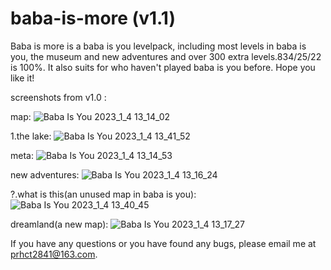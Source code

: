 # baba-is-more (v1.1)
Baba is more is a baba is you levelpack, including most levels in baba is you, the museum and new adventures and over 300 extra levels.834/25/22 is 100%. It also suits for who haven't played baba is you before. Hope you like it!


screenshots from v1.0 :

map:
![Baba Is You 2023_1_4 13_14_02](https://user-images.githubusercontent.com/121780838/210492131-1a1137c0-765c-4ddb-aff4-dd4820ec2211.png)

1.the lake:
![Baba Is You 2023_1_4 13_41_52](https://user-images.githubusercontent.com/121780838/210492157-476e99c2-8b2e-4b18-8143-500a9ac16b36.png)

meta:
![Baba Is You 2023_1_4 13_14_53](https://user-images.githubusercontent.com/121780838/210492182-62c8b93d-edb1-4c2c-8849-5f7f446c62fb.png)

new adventures:
![Baba Is You 2023_1_4 13_16_24](https://user-images.githubusercontent.com/121780838/210492195-ac253c27-5265-4721-884d-f43721d1c64f.png)

?.what is this(an unused map in baba is you):
![Baba Is You 2023_1_4 13_40_45](https://user-images.githubusercontent.com/121780838/210492209-fb4039f9-57b4-48a4-ba23-1bca777e4234.png)

dreamland(a new map):
![Baba Is You 2023_1_4 13_17_27](https://user-images.githubusercontent.com/121780838/210492222-638bcfd3-24f8-4e4c-af6a-4223386db73c.png)

If you have any questions or you have found any bugs, please email me at prhct2841@163.com.
